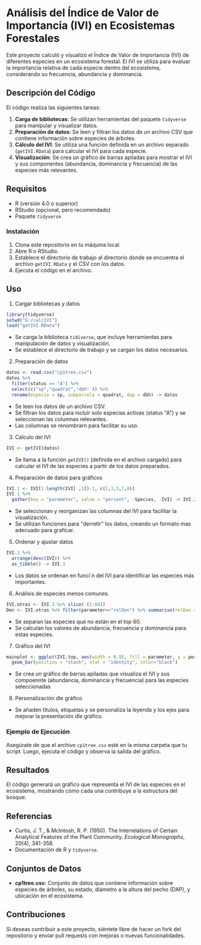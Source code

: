 # Análisis del Índice de Valor de Importancia (IVI) en Ecosistemas Forestales

Este proyecto calculó y visualizó el Índice de Valor de Importancia (IVI) de diferentes especies en un ecosistema forestal. El IVI se utiliza para evaluar la importancia relativa de cada especie dentro del ecosistema, considerando su frecuencia, abundancia y dominancia.

## Descripción del Código

El código realiza las siguientes tareas:

1. **Carga de bibliotecas**: Se utilizan herramientas del paquete `tidyverse` para manipular y visualizar datos.
2. **Preparación de datos**: Se leen y filtran los datos de un archivo CSV que contiene información sobre especies de árboles.
3. **Cálculo del IVI**: Se utiliza una función definida en un archivo separado (`getIVI.RData`) para calcular el IVI para cada especie.
4. **Visualización**: Se crea un gráfico de barras apiladas para mostrar el IVI y sus componentes (abundancia, dominancia y frecuencia) de las especies más relevantes.

## Requisitos

- R (versión 4.0 o superior)
- RStudio (opcional, pero recomendado)
- Paquete `tidyverse`

### Instalación

1. Clona este repositorio en tu máquina local.
2. Abre R o RStudio.
3. Establece el directorio de trabajo al directorio donde se encuentra el archivo `getIVI.RData` y el CSV con los datos.
4. Ejecuta el código en el archivo.

## Uso

1. Cargar bibliotecas y datos
```r
library(tidyverse)
setwd("G:/calcIVI")
load("getIVI.RData")
```
- Se carga la biblioteca `tidiverse`, que incluye herramientas para manipulación de datos y visualización.
- Se establece el directorio de trabajo y se cargan los datos necesarios.

2. Preparación de datos
```r
datos <- read.csv("cp1tree.csv")
datos %>%
  filter(status == "A") %>%
  select(c("sp","quadrat","dbh" )) %>%
  rename(especie = sp, subparcela = quadrat, dap = dbh) -> datos 
```
- Se leen los datos de un archivo CSV.
- Se filtran los datos para incluir solo especias activas (status "A") y se seleccionan las columnas relevantes.
- Las columnas se renombrarn para facilitar su uso.

3. Cálculo del IVI
```r
IVI <- getIVI(datos)
```
- Se llama a la función `getIVI()` (definida en el archivo cargado) para calcular el IVI de las especies a partir de los datos preparados.

4. Preparación de datos para gráficos
```r
IVI.1 <- IVI[1:length(IVI[ ,1])-1, c(1,3,5,7,8)]
IVI.1 %>%
  gather(key = "parameter", value = "percent", -Species, -IVI) -> IVI.2
```
- Se seleccionan y reorganizan las columnas del IVI para facilitar la visualización.
- Se utilizan funciones para "derretir" los datos, creando un formato mas adecuado para graficar.

5. Ordenar y ajustar datos
```r
IVI.2 %>%
  arrange(desc(IVI)) %>%
  as_tibble() -> IVI.3
```
- Los datos se ordenan en funci´n del IVI para identificar las especies más importantes.

6. Análisis de especies menos comunes.
```r
IVI.otras <- IVI.3 %>% slice(-(1:60))
Den <- IVI.otras %>% filter(parameter=="relDen") %>% summarise(relDen = sum(percent)) %>% pull()
```
- Se separan las especies que no están en el top 60.
- Se calculan los valores de abundancia, frecuencia y dominancia para estas especies.

7. Gráfico del IVI
```r
mainplot <- ggplot(IVI.top, aes(width = 0.95, fill = parameter, y = percent, x = Species)) +
  geom_bar(position = "stack", stat = "identity", color="black")
```
- Se crea un gráfico de barras apiladas que visualiza el IVI y sus compoennte (abundancia, dominancia y frecuencia) para las especies seleccionadas

8. Personalización dle gráfico
- Se añaden títulos, etiquetas y se personaliza la leyenda y los ejes para mejorar la presentación dle gráfico.

### Ejemplo de Ejecución

Asegúrate de que el archivo `cp1tree.csv` esté en la misma carpeta que tu script. Luego, ejecuta el código y observa la salida del gráfico.

## Resultados

El código generará un gráfico que representa el IVI de las especies en el ecosistema, mostrando cómo cada una contribuye a la estructura del bosque.

## Referencias

- Curtis, J. T., & McIntosh, R. P. (1950). The Interrelations of Certain Analytical Features of the Plant Community. *Ecological Monographs*, 20(4), 341-358.
- Documentación de R y `tidyverse`.

## Conjuntos de Datos

- **cp1tree.csv**: Conjunto de datos que contiene información sobre especies de árboles, su estado, diámetro a la altura del pecho (DAP), y ubicación en el ecosistema.

## Contribuciones
Si deseas contribuir a este proyecto, siéntete libre de hacer un fork del repositorio y enviar pull requests con mejoras o nuevas funcionalidades.
